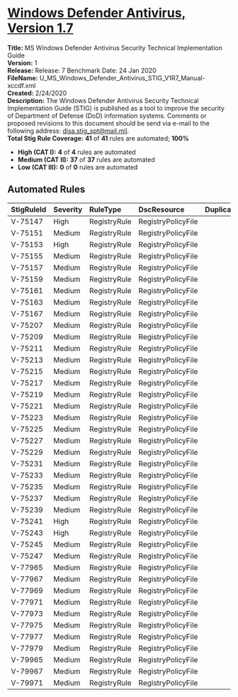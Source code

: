 # [Windows Defender Antivirus, Version 1.7](https://github.com/Microsoft/PowerStig/wiki/WindowsDefender-All-1.7)

**Title:** MS Windows Defender Antivirus Security Technical Implementation Guide  
**Version:** 1  
**Release:** Release: 7 Benchmark Date: 24 Jan 2020  
**FileName:** U_MS_Windows_Defender_Antivirus_STIG_V1R7_Manual-xccdf.xml  
**Created:** 2/24/2020  
**Description:** The Windows Defender Antivirus Security Technical Implementation Guide (STIG) is published as a tool to improve the security of Department of Defense (DoD) information systems.  Comments or proposed revisions to this document should be send via e-mail to the following address: disa.stig_spt@mail.mil.  
**Total Stig Rule Coverage:** **41** of **41** rules are automated; **100%**

* **High (CAT I):** **4** of **4** rules are automated
* **Medium (CAT II):** **37** of **37** rules are automated
* **Low (CAT III):** **0** of **0** rules are automated

## Automated Rules

| StigRuleId | Severity | RuleType | DscResource | DuplicateOf |
| :---- | :---- | :---- | :---- | :---- |
| V-75147 | High | RegistryRule | RegistryPolicyFile |  |
| V-75151 | Medium | RegistryRule | RegistryPolicyFile |  |
| V-75153 | High | RegistryRule | RegistryPolicyFile |  |
| V-75155 | Medium | RegistryRule | RegistryPolicyFile |  |
| V-75157 | Medium | RegistryRule | RegistryPolicyFile |  |
| V-75159 | Medium | RegistryRule | RegistryPolicyFile |  |
| V-75161 | Medium | RegistryRule | RegistryPolicyFile |  |
| V-75163 | Medium | RegistryRule | RegistryPolicyFile |  |
| V-75167 | Medium | RegistryRule | RegistryPolicyFile |  |
| V-75207 | Medium | RegistryRule | RegistryPolicyFile |  |
| V-75209 | Medium | RegistryRule | RegistryPolicyFile |  |
| V-75211 | Medium | RegistryRule | RegistryPolicyFile |  |
| V-75213 | Medium | RegistryRule | RegistryPolicyFile |  |
| V-75215 | Medium | RegistryRule | RegistryPolicyFile |  |
| V-75217 | Medium | RegistryRule | RegistryPolicyFile |  |
| V-75219 | Medium | RegistryRule | RegistryPolicyFile |  |
| V-75221 | Medium | RegistryRule | RegistryPolicyFile |  |
| V-75223 | Medium | RegistryRule | RegistryPolicyFile |  |
| V-75225 | Medium | RegistryRule | RegistryPolicyFile |  |
| V-75227 | Medium | RegistryRule | RegistryPolicyFile |  |
| V-75229 | Medium | RegistryRule | RegistryPolicyFile |  |
| V-75231 | Medium | RegistryRule | RegistryPolicyFile |  |
| V-75233 | Medium | RegistryRule | RegistryPolicyFile |  |
| V-75235 | Medium | RegistryRule | RegistryPolicyFile |  |
| V-75237 | Medium | RegistryRule | RegistryPolicyFile |  |
| V-75239 | Medium | RegistryRule | RegistryPolicyFile |  |
| V-75241 | High | RegistryRule | RegistryPolicyFile |  |
| V-75243 | High | RegistryRule | RegistryPolicyFile |  |
| V-75245 | Medium | RegistryRule | RegistryPolicyFile |  |
| V-75247 | Medium | RegistryRule | RegistryPolicyFile |  |
| V-77965 | Medium | RegistryRule | RegistryPolicyFile |  |
| V-77967 | Medium | RegistryRule | RegistryPolicyFile |  |
| V-77969 | Medium | RegistryRule | RegistryPolicyFile |  |
| V-77971 | Medium | RegistryRule | RegistryPolicyFile |  |
| V-77973 | Medium | RegistryRule | RegistryPolicyFile |  |
| V-77975 | Medium | RegistryRule | RegistryPolicyFile |  |
| V-77977 | Medium | RegistryRule | RegistryPolicyFile |  |
| V-77979 | Medium | RegistryRule | RegistryPolicyFile |  |
| V-79965 | Medium | RegistryRule | RegistryPolicyFile |  |
| V-79967 | Medium | RegistryRule | RegistryPolicyFile |  |
| V-79971 | Medium | RegistryRule | RegistryPolicyFile |  |
